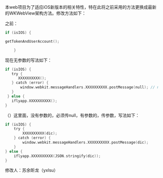 本web项目为了适应iOS新版本的相关特性，特在此将之前采用的方法更换成最新的WKWebView架构方法。修改方法如下：



之前：

```objective-c
if (isIOS) {

getTokenAndUserAccount();

    }

```



现在无参数的写法如下：

```objective-c
if (isIOS) {
   try {
      XXXXXXXXXX();
   } catch (error) {
       window.webkit.messageHandlers.XXXXXXXXXX.postMessage(null); // null
   }
 } else {
   iflyapp.XXXXXXXXXX();
}
```

（）这里面，没有参数的，必须传null，有参数的，传参数，写法如下：

```objective-c
if (isIOS) {
	try {
		XXXXXXXXXX(dic);
	} catch (error) {
		window.webkit.messageHandlers.XXXXXXXXXX.postMessage(dic);
	}
} else {
	iflyapp.XXXXXXXXXX(JSON.stringify(dic));
}
```

修改人：苏余昕龙（yxlsu）